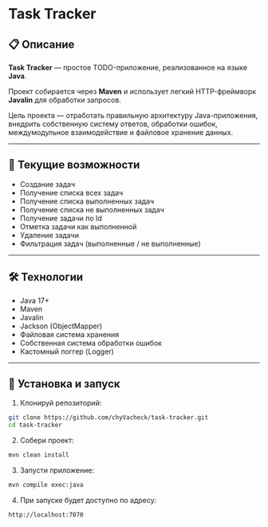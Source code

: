 # Task Tracker

## 📋 Описание

**Task Tracker** — простое TODO-приложение, реализованное на языке **Java**.

Проект собирается через **Maven** и использует легкий HTTP-фреймворк **Javalin** для обработки запросов.

Цель проекта — отработать правильную архитектуру Java-приложения, внедрить собственную систему ответов, обработки ошибок, междумодульное взаимодействие и файловое хранение данных.

---

## 🚀 Текущие возможности

- Создание задач
- Получение списка всех задач
- Получение списка выполненных задач
- Получение списка не выполненных задач
- Получение задачи по Id
- Отметка задачи как выполненной
- Удаление задачи
- Фильтрация задач (выполненные / не выполненные)

---

## 🛠️ Технологии

- Java 17+
- Maven
- Javalin
- Jackson (ObjectMapper)
- Файловая система хранения
- Собственная система обработки ошибок
- Кастомный логгер (Logger)

---

## 🚧 Установка и запуск

1. Клонируй репозиторий:

```bash
git clone https://github.com/chyVacheck/task-tracker.git
cd task-tracker
```

2. Собери проект:

```bash
mvn clean install
```

3. Запусти приложение:

```bash
mvn compile exec:java
```

4. При запуске будет доступно по адресу:

```text
http://localhost:7070
```

